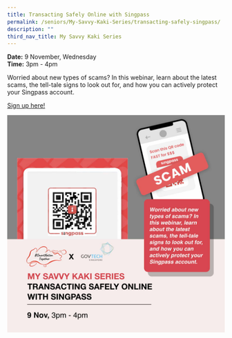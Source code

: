 ```yaml
---
title: Transacting Safely Online with Singpass
permalink: /seniors/My-Savvy-Kaki-Series/transacting-safely-singpass/
description: ""
third_nav_title: My Savvy Kaki Series
---
```

**Date:** 9 November, Wednesday
<br> **Time:** 3pm - 4pm

Worried about new types of scams? In this webinar, learn about the latest scams, the tell-tale signs to look out for, and how you can actively protect your Singpass account.

[Sign up here!](https://go.gov.sg/seniors-scamshield-nov22-2) 

![free webinar on how to transact safely online with singpass for seniors](/images/Nov%202022/Singpass_Seniors_9%20Nov.jpeg)